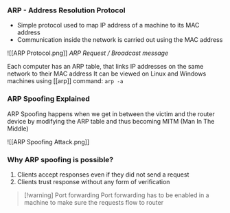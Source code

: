 ### ARP - Address Resolution Protocol
- Simple protocol used to map IP address of a machine to its MAC address
- Communication inside the network is carried out using the MAC address

![[ARP Protocol.png]]
*ARP Request / Broadcast message*

Each computer has an ARP table, that links IP addresses on the same network to their MAC address
It can be viewed on Linux and Windows machines using [[arp]] command:
`arp -a`

### ARP Spoofing Explained

ARP Spoofing happens when we get in between the victim and the router device by modifying the ARP table and thus becoming MITM (Man In The Middle)

![[ARP Spoofing Attack.png]]

### Why ARP spoofing is possible?

1) Clients accept responses even if they did not send a request
2) Clients trust response without any form of verification

> [!warning] Port forwarding
> Port forwarding has to be enabled in a machine to make sure the requests flow to router
